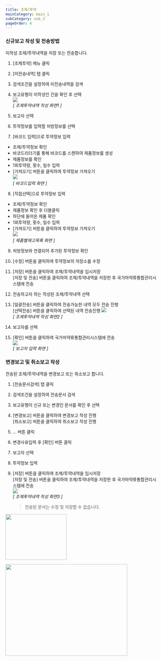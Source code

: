 ```yaml
---
title: 조제/투약
mainCategory: main_1
subCategory: sub_3
pageOrder: 4
---
```

### 신규보고 작성 및 전송방법

미작성 조제/투약내역을 저장 또는 전송합니다.  
1. [조제투약] 메뉴 클릭
2. [미전송내역] 탭 클릭
3. 검색조건을 설정하여 미전송내역을 검색
4. 보고유형이 미작성인 건을 확인 후 선택  
[![]({{site.url}}/images/docs/doc_1/post_7-1.png)]({{site.url}}/images/docs/doc_1/post_7-1.png)  
*[ 조제투약내역 작성 화면1 ]*  

5. 보고자 선택
6. 투약정보를 입력할 처방정보를 선택
7. [바코드 입력]으로 투약정보 입력
- 조제/투약정보 확인
- 바코드리더기를 통해 바코드를 스캔하여 제품정보를 생성
- 제품정보를 확인
- 1회투약량, 횟수, 일수 입력
- [가져오기] 버튼을 클릭하여 투약정보 가져오기  
[![]({{site.url}}/images/docs/doc_1/post_7-2.png)]({{site.url}}/images/docs/doc_1/post_7-2.png)  
*[ 바코드입력 화면 ]*  

8. [직접선택]으로 투약정보 입력
- 조제/투약정보 확인
- 제품정보 확인 후 더블클릭
- 하단에 들어온 제품 확인 
- 1회투약량, 횟수, 일수 입력
- [가져오기] 버튼을 클릭하여 투약정보 가져오기  
[![]({{site.url}}/images/docs/doc_1/post_7-3.png)]({{site.url}}/images/docs/doc_1/post_7-3.png)  
*[ 제품별재고목록 화면 ]*  

9. 처방정보와 연결되어 추가된 투약정보 확인
10. [수정] 버튼을 클릭하여 투약정보의 저장소를 수정
11. [저장] 버튼을 클릭하여 조제/투약내역을 임시저장  
    [저장 및 전송] 버튼을 클릭하여 조제/투약내역을 저장한 후 국가마약류통합관리시스템에 전송  
12. 전송하고자 하는 작성된 조제/투약내역 선택
13. [일괄전송] 버튼을 클릭하여 전송가능한 내역 모두 전송 진행  
    [선택전송] 버튼을 클릭하여 선택된 내역 전송진행 
    [![]({{site.url}}/images/docs/doc_1/post_7-4.png)]({{site.url}}/images/docs/doc_1/post_7-4.png)  
    *[ 조제투약내역 작성 화면2 ]*  

14. 보고자를 선택
15. [확인] 버튼을 클릭하여 국가마약류통합관리시스템에 전송  
    [![]({{site.url}}/images/docs/doc_1/post_7-5.png)]({{site.url}}/images/docs/doc_1/post_7-5.png)  
    *[ 보고자 입력 화면 ]*  

### 변경보고 및 취소보고 작성

전송된 조제/투약내역을 변경보고 또는 취소보고 합니다.  
1. [전송문서검색] 탭 클릭
2. 검색조건을 설정하여 전송문서 검색
3. 보고유형이 신규 또는 변경인 문서를 확인 후 선택
4. [변경보고] 버튼을 클릭하여 변경보고 작성 진행  
   [취소보고] 버튼을 클릭하여 취소보고 작성 진행
5. ... 버튼 클릭 
6. 변경사유입력 후 [확인] 버튼 클릭
7. 보고자 선택 
8.  투약정보 입력
9. [저장] 버튼을 클릭하여 조제/투약내역을 임시저장  
   [저장 및 전송] 버튼을 클릭하여 조제/투약내역을 저장한 후 국가마약류통합관리시스템에 전송  
   [![]({{site.url}}/images/docs/doc_1/post_7-6.png)]({{site.url}}/images/docs/doc_1/post_7-6.png)  
   *[ 조제투약내역 작성 화면3 ]*  
    
    > 전송된 문서는 수정 및 저장할 수 없습니다.

<p><img src="http://localhost:4000/images/sample.png" alt="" width="200" height="150" /></p>

<p><a href="http://localhost:4000/images/link.png">
<img src="http://localhost:4000/images/sample.png" alt="" width="400" height="300" /></a></p>


